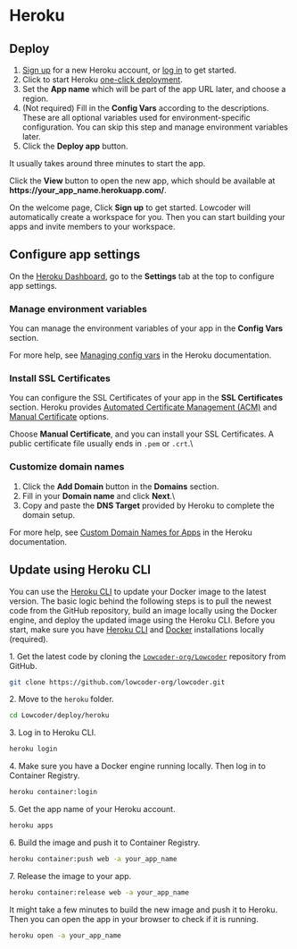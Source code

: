 # Heroku

## Deploy

1. [Sign up](https://signup.heroku.com/) for a new Heroku account, or [log in](https://id.heroku.com/login) to get started.
2. Click to start Heroku [one-click deployment](https://heroku.com/deploy?template=https://github.com/Lowcoder-dev/Lowcoder).
3. Set the **App name** which will be part of the app URL later, and choose a region.
4. (Not required) Fill in the **Config Vars** according to the descriptions. These are all optional variables used for environment-specific configuration. You can skip this step and manage environment variables later.
5. Click the **Deploy app** button.

It usually takes around three minutes to start the app.

Click the **View** button to open the new app, which should be available at **https://your\_app\_name.herokuapp.com/**.

On the welcome page, Click **Sign up** to get started. Lowcoder will automatically create a workspace for you. Then you can start building your apps and invite members to your workspace.

## Configure app settings

On the [Heroku Dashboard](https://dashboard.heroku.com/apps), go to the **Settings** tab at the top to configure app settings.

### Manage environment variables

You can manage the environment variables of your app in the **Config Vars** section.

For more help, see [Managing config vars](https://devcenter.heroku.com/articles/config-vars#managing-config-vars) in the Heroku documentation.

### Install SSL Certificates

You can configure the SSL Certificates of your app in the **SSL Certificates** section. Heroku provides [Automated Certificate Management (ACM)](https://devcenter.heroku.com/articles/automated-certificate-management) and [Manual Certificate](https://devcenter.heroku.com/articles/ssl#manually-uploading-certificates-and-intermediaries) options.

Choose **Manual Certificate**, and you can install your SSL Certificates. A public certificate file usually ends in `.pem` or `.crt`.\\

### Customize domain names

1. Click the **Add Domain** button in the **Domains** section.
2. Fill in your **Domain name** and click **Next**.\\
3. Copy and paste the **DNS Target** provided by Heroku to complete the domain setup.

For more help, see [Custom Domain Names for Apps](https://devcenter.heroku.com/articles/custom-domains) in the Heroku documentation.

## Update using Heroku CLI

You can use the [Heroku CLI](https://devcenter.heroku.com/categories/command-line) to update your Docker image to the latest version. The basic logic behind the following steps is to pull the newest code from the GitHub repository, build an image locally using the Docker engine, and deploy the updated image using the Heroku CLI. Before you start, make sure you have [Heroku CLI](https://devcenter.heroku.com/categories/command-line) and [Docker](https://www.docker.com/) installations locally (required).

1\. Get the latest code by cloning the [`Lowcoder-org/Lowcoder`](https://github.com/lowcoder-org/lowcoder) repository from GitHub.

```bash
git clone https://github.com/lowcoder-org/lowcoder.git
```

2\. Move to the `heroku` folder.

```bash
cd Lowcoder/deploy/heroku
```

3\. Log in to Heroku CLI.

```bash
heroku login
```

4\. Make sure you have a Docker engine running locally. Then log in to Container Registry.

```bash
heroku container:login
```

5\. Get the app name of your Heroku account.

```bash
heroku apps
```

6\. Build the image and push it to Container Registry.

```bash
heroku container:push web -a your_app_name
```

7\. Release the image to your app.

```bash
heroku container:release web -a your_app_name
```

It might take a few minutes to build the new image and push it to Heroku. Then you can open the app in your browser to check if it is running.

```bash
heroku open -a your_app_name
```
